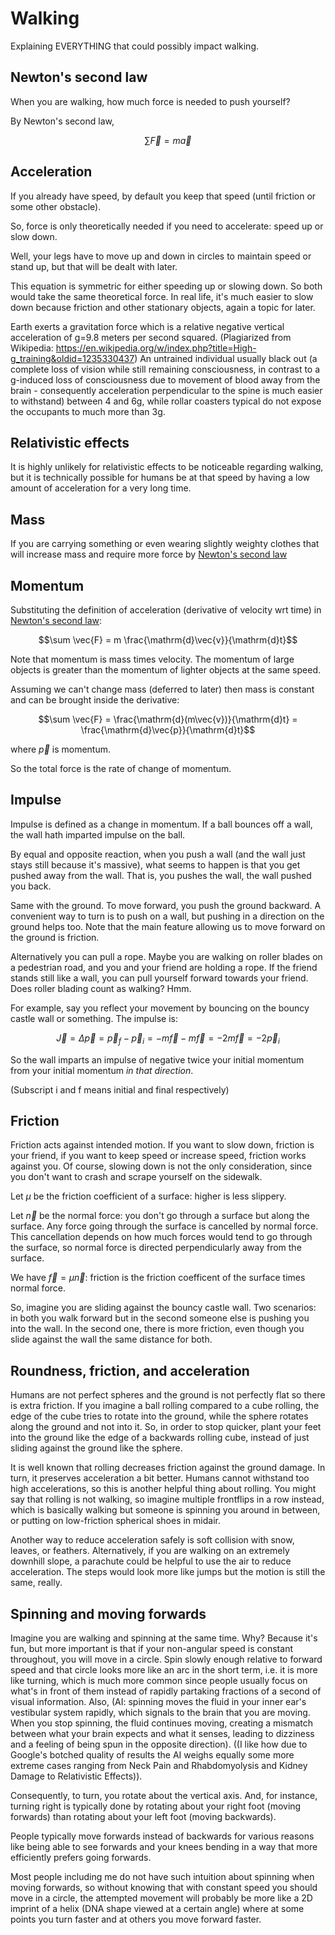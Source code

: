 # Walking

Explaining EVERYTHING that could possibly impact walking.

## Newton's second law

When you are walking, how much force is needed to push yourself?

By Newton's second law,

$$\sum \vec{F} = m \vec{a}$$

## Acceleration

If you already have speed, by default you keep that speed (until friction or some other obstacle).

So, force is only theoretically needed if you need to accelerate: speed up or slow down.

Well, your legs have to move up and down in circles to maintain speed or stand up, but that will be dealt with later.

This equation is symmetric for either speeding up or slowing down. So both would take the same theoretical force.
In real life, it's much easier to slow down because friction and other stationary objects, again a topic for later.

Earth exerts a gravitation force which is a relative negative vertical acceleration of g=9.8 meters per second squared.
(Plagiarized from Wikipedia: <https://en.wikipedia.org/w/index.php?title=High-g_training&oldid=1235330437>) An untrained
individual usually black out (a complete loss of vision while still remaining consciousness, in contrast to a g-induced
loss of consciousness due to movement of blood away from the brain - consequently acceleration perpendicular to the spine
is much easier to withstand) between 4 and 6g, while rollar coasters typical do not expose the occupants to much more than
3g.

## Relativistic effects

It is highly unlikely for relativistic effects to be noticeable regarding walking, but it is technically possible for humans
be at that speed by having a low amount of acceleration for a very long time.

## Mass

If you are carrying something or even wearing slightly weighty clothes that will increase mass and require more
force by [Newton's second law](#newtons-second-law)

## Momentum

Substituting the definition of acceleration (derivative of velocity wrt time) in [Newton's second law](#newtons-second-law):

$$\sum \vec{F} = m \frac{\mathrm{d}\vec{v}}{\mathrm{d}t}$$

Note that momentum is mass times velocity. The momentum of large objects is greater than the momentum of lighter
objects at the same speed.

Assuming we can't change mass (deferred to later) then mass is constant and can be brought inside the derivative:

$$\sum \vec{F} = \frac{\mathrm{d}(m\vec{v})}{\mathrm{d}t} = \frac{\mathrm{d}\vec{p}}{\mathrm{d}t}$$

where $\vec{p}$ is momentum.

So the total force is the rate of change of momentum.

## Impulse

Impulse is defined as a change in momentum. If a ball bounces off a wall, the wall hath imparted impulse on the ball.

By equal and opposite reaction, when you push a wall (and the wall just stays still because it's massive), what seems
to happen is that you get pushed away from the wall. That is, you pushes the wall, the wall pushed you back.

Same with the ground. To move forward, you push the ground backward. A convenient way to turn is to push on a wall,
but pushing in a direction on the ground helps too. Note that the main feature allowing us to move forward on the ground
is friction.

Alternatively you can pull a rope. Maybe you are walking on roller blades on a pedestrian road, and you and your friend
are holding a rope. If the friend stands still like a wall, you can pull yourself forward towards your friend. Does
roller blading count as walking? Hmm.

For example, say you reflect your movement by bouncing on the bouncy castle wall or something. The impulse is:

$$\vec{J} = \Delta \vec{p} = \vec{p}_f - \vec{p}_i = {-m\vec{f}} - m\vec{f} = {-2m\vec{f}} = {-2\vec{p}_i}$$

So the wall imparts an impulse of negative twice your initial momentum from your initial momentum _in that direction_.

(Subscript i and f means initial and final respectively)

## Friction

Friction acts against intended motion. If you want to slow down, friction is your friend, if you want to keep speed
or increase speed, friction works against you. Of course, slowing down is not the only consideration, since you don't
want to crash and scrape yourself on the sidewalk.

Let $\mu$ be the friction coefficient of a surface: higher is less slippery.

Let $\vec{n}$ be the normal force: you don't go through a surface but along the surface. Any force going through the
surface is cancelled by normal force. This cancellation depends on how much forces would tend to go through the surface,
so normal force is directed perpendicularly away from the surface.

We have $\vec{f} = \mu \vec{n}$: friction is the friction coefficent of the surface times normal force. 

So, imagine you are sliding against the bouncy castle wall. Two scenarios: in both you walk forward but in the second
someone else is pushing you into the wall. In the second one, there is more friction, even though you slide against
the wall the same distance for both.

## Roundness, friction, and acceleration

Humans are not perfect spheres and the ground is not perfectly flat so there is extra friction. If you imagine a ball
rolling compared to a cube rolling, the edge of the cube tries to rotate into the ground, while the sphere rotates along
the ground and not into it. So, in order to stop quicker, plant your feet into the ground like the edge of a backwards
rolling cube, instead of just sliding against the ground like the sphere.

It is well known that rolling decreases friction against the ground damage. In turn, it preserves acceleration a bit
better. Humans cannot withstand too high accelerations, so this is another helpful thing about rolling. You might say
that rolling is not walking, so imagine multiple frontflips in a row instead, which is basically walking but someone
is spinning you around in between, or putting on low-friction spherical shoes in midair.

Another way to reduce acceleration safely is soft collision with snow, leaves, or feathers. Alternatively, if you are
walking on an extremely downhill slope, a parachute could be helpful to use the air to reduce acceleration. The steps
would look more like jumps but the motion is still the same, really.

## Spinning and moving forwards

Imagine you are walking and spinning at the same time. Why? Because it's fun, but more important is that if your
non-angular speed is constant throughout, you will move in a circle. Spin slowly enough relative to forward speed and
that circle looks more like an arc in the short term, i.e. it is more like turning, which is much more common since people
usually focus on what's in front of them instead of rapidly partaking fractions of a second of visual information. Also,
(AI: spinning moves the fluid in your inner ear's vestibular system rapidly, which signals to the brain that you are
moving. When you stop spinning, the fluid continues moving, creating a mismatch between what your brain expects and what
it senses, leading to dizziness and a feeling of being spun in the opposite direction). ((I like how due to Google's
botched quality of results the AI weighs equally some more extreme cases ranging from Neck Pain and Rhabdomyolysis and
Kidney Damage to Relativistic Effects)).

Consequently, to turn, you rotate about the vertical axis. And, for instance, turning right is typically done by rotating
about your right foot (moving forwards) than rotating about your left foot (moving backwards).

People typically move forwards instead of backwards for various reasons like being able to see forwards and your knees
bending in a way that more efficiently prefers going forwards.

Most people including me do not have such intuition about spinning when moving forwards, so without knowing that with
constant speed you should move in a circle, the attempted movement will probably be more like a 2D imprint of a helix
(DNA shape viewed at a certain angle) where at some points you turn faster and at others you move forward faster.
